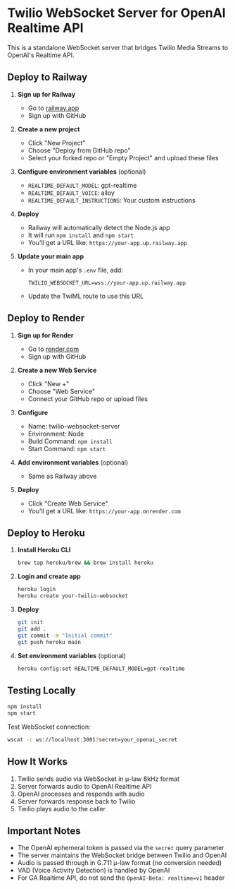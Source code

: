 # Twilio WebSocket Server for OpenAI Realtime API

This is a standalone WebSocket server that bridges Twilio Media Streams to OpenAI's Realtime API.

## Deploy to Railway

1. **Sign up for Railway**
   - Go to [railway.app](https://railway.app)
   - Sign up with GitHub

2. **Create a new project**
   - Click "New Project"
   - Choose "Deploy from GitHub repo"
   - Select your forked repo or "Empty Project" and upload these files

3. **Configure environment variables** (optional)
   - `REALTIME_DEFAULT_MODEL`: gpt-realtime
   - `REALTIME_DEFAULT_VOICE`: alloy
   - `REALTIME_DEFAULT_INSTRUCTIONS`: Your custom instructions

4. **Deploy**
   - Railway will automatically detect the Node.js app
   - It will run `npm install` and `npm start`
   - You'll get a URL like: `https://your-app.up.railway.app`

5. **Update your main app**
   - In your main app's `.env` file, add:
     ```
     TWILIO_WEBSOCKET_URL=wss://your-app.up.railway.app
     ```
   - Update the TwiML route to use this URL

## Deploy to Render

1. **Sign up for Render**
   - Go to [render.com](https://render.com)
   - Sign up with GitHub

2. **Create a new Web Service**
   - Click "New +"
   - Choose "Web Service"
   - Connect your GitHub repo or upload files

3. **Configure**
   - Name: twilio-websocket-server
   - Environment: Node
   - Build Command: `npm install`
   - Start Command: `npm start`

4. **Add environment variables** (optional)
   - Same as Railway above

5. **Deploy**
   - Click "Create Web Service"
   - You'll get a URL like: `https://your-app.onrender.com`

## Deploy to Heroku

1. **Install Heroku CLI**
   ```bash
   brew tap heroku/brew && brew install heroku
   ```

2. **Login and create app**
   ```bash
   heroku login
   heroku create your-twilio-websocket
   ```

3. **Deploy**
   ```bash
   git init
   git add .
   git commit -m "Initial commit"
   git push heroku main
   ```

4. **Set environment variables** (optional)
   ```bash
   heroku config:set REALTIME_DEFAULT_MODEL=gpt-realtime
   ```

## Testing Locally

```bash
npm install
npm start
```

Test WebSocket connection:
```bash
wscat -c ws://localhost:3001?secret=your_openai_secret
```

## How It Works

1. Twilio sends audio via WebSocket in μ-law 8kHz format
2. Server forwards audio to OpenAI Realtime API
3. OpenAI processes and responds with audio
4. Server forwards response back to Twilio
5. Twilio plays audio to the caller

## Important Notes

- The OpenAI ephemeral token is passed via the `secret` query parameter
- The server maintains the WebSocket bridge between Twilio and OpenAI
- Audio is passed through in G.711 μ-law format (no conversion needed)
- VAD (Voice Activity Detection) is handled by OpenAI
 - For GA Realtime API, do not send the `OpenAI-Beta: realtime=v1` header